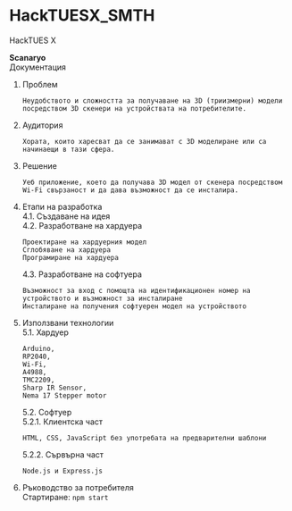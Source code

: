# HackTUESX_SMTH  
HackTUES X  

**Scanaryo**  
Документация  

1. Проблем
   
       Неудобството и сложността за получаване на 3D (триизмерни) модели посредством 3D скенери на устройствата на потребителите.  

2. Аудитория  

       Хората, които харесват да се занимават с 3D моделиране или са начинаещи в тази сфера.  

3. Решение  

       Уеб приложение, което да получава 3D модел от скенера посредством Wi-Fi свързаност и да дава възможност да се инсталира.  

4. Етапи на разработка  
   4.1. Създаване на идея  
   4.2. Разработване на хардуера
   
       Проектиране на хардуерния модел  
       Сглобяване на хардуера  
       Програмиране на хардуера  
   4.3. Разработване на софтуера
   
       Възможност за вход с помощта на идентификационен номер на устройството и възможност за инсталиране  
       Инсталиране на получения софтуерен модел на устройството

5. Използвани технологии  
   5.1. Хардуер
   
       Arduino,  
       RP2040,  
       Wi-Fi,  
       A4988,  
       TMC2209,  
       Sharp IR Sensor,  
       Nema 17 Stepper motor  
   5.2. Софтуер  
   5.2.1. Клиентска част
   
       HTML, CSS, JavaScript без употребата на предварителни шаблони  
   5.2.2. Сървърна част
   
       Node.js и Express.js

6. Ръководство за потребителя  
   Стартиране:
   ```npm start```
